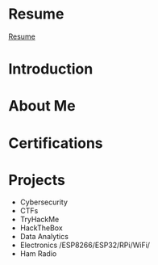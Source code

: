 
# Resume

[Resume](/resume.md)

# Introduction



# About Me

# Certifications

# Projects

- Cybersecurity
- CTFs
- TryHackMe
- HackTheBox
- Data Analytics
- Electronics /ESP8266/ESP32/RPi/WiFi/
- Ham Radio


